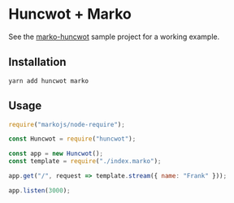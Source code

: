 # Huncwot + Marko

See the [marko-huncwot](https://github.com/zaiste/marko-huncwot) sample
project for a working example.

## Installation

    yarn add huncwot marko

## Usage

```javascript
require("markojs/node-require");

const Huncwot = require("huncwot");

const app = new Huncwot();
const template = require("./index.marko");

app.get("/", request => template.stream({ name: "Frank" }));

app.listen(3000);
```

